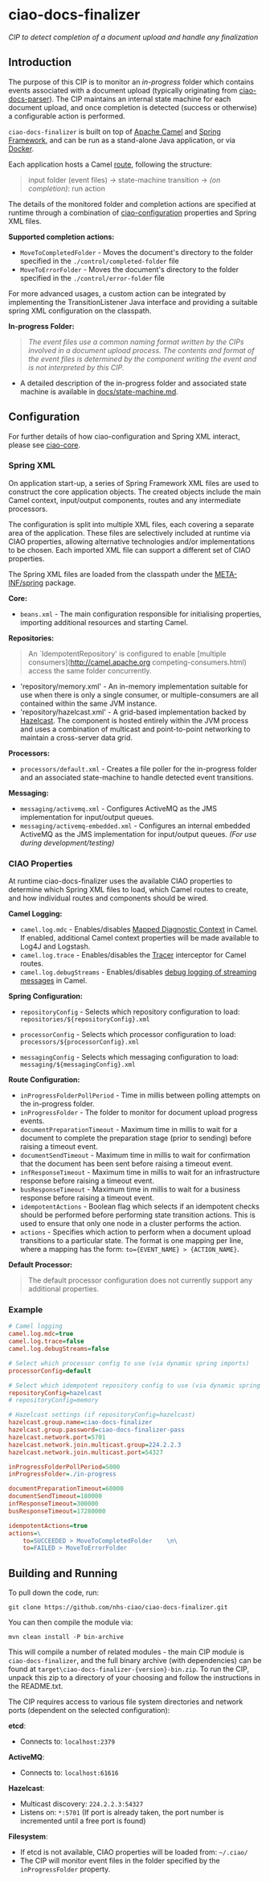 # ciao-docs-finalizer

*CIP to detect completion of a document upload and handle any finalization*

## Introduction

The purpose of this CIP is to monitor an *in-progress* folder which contains events associated with a document upload (typically originating from [ciao-docs-parser](https://github.com/nhs-ciao/ciao-docs-parser)). The CIP maintains an internal state machine for each document upload, and once completion is detected (success or otherwise) a configurable action is performed.

`ciao-docs-finalizer` is built on top of [Apache Camel](http://camel.apache.org/) and [Spring Framework](http://projects.spring.io/spring-framework/), and can be run as a stand-alone Java application, or via [Docker](https://www.docker.com/).

Each application hosts a Camel [route](http://camel.apache.org/routes.html), following the structure:

> input folder (event files) -\> state-machine transition -\> *(on completion)*: run action

The details of the monitored folder and completion actions are specified at runtime through a combination of [ciao-configuration](https://github.com/nhs-ciao/ciao-utils) properties and Spring XML files.

**Supported completion actions:**
-	`MoveToCompletedFolder` - Moves the document's directory to the folder specified in the `./control/completed-folder` file
-	`MoveToErrorFolder` - Moves the document's directory to the folder specified in the `./control/error-folder` file

For more advanced usages, a custom action can be integrated by implementing the TransitionListener Java interface and providing a suitable spring XML configuration on the classpath.

**In-progress Folder:**
>	*The event files use a common naming format written by the CIPs involved in a document upload process. The contents and format of the event files is determined by the component writing the event and is not interpreted by this CIP.*

-	A detailed description of the in-progress folder and associated state machine is available in [docs/state-machine.md](docs/state-machine.md).

Configuration
-------------

For further details of how ciao-configuration and Spring XML interact, please see [ciao-core](https://github.com/nhs-ciao/ciao-core).

### Spring XML

On application start-up, a series of Spring Framework XML files are used to construct the core application objects. The created objects include the main Camel context, input/output components, routes and any intermediate processors.

The configuration is split into multiple XML files, each covering a separate area of the application. These files are selectively included at runtime via CIAO properties, allowing alternative technologies and/or implementations to be chosen. Each imported XML file can support a different set of CIAO properties.

The Spring XML files are loaded from the classpath under the [META-INF/spring](./src/main/resources/META-INF/spring) package.

**Core:**

-   `beans.xml` - The main configuration responsible for initialising properties, importing additional resources and starting Camel.

**Repositories:**

> An `IdempotentRepository' is configured to enable [multiple consumers](http://camel.apache.org competing-consumers.html) access the same folder concurrently.

- 'repository/memory.xml' - An in-memory implementation suitable for use when there is only a single consumer, or multiple-consumers are all contained within the same JVM instance.
- 'repository/hazelcast.xml' - A grid-based implementation backed by [Hazelcast](http://camel.apache.org/hazelcast-component.html). The component is hosted entirely within the JVM process and uses a combination of multicast and point-to-point networking to maintain a cross-server data grid.

**Processors:**

-   `processors/default.xml` - Creates a file poller for the in-progress folder and an associated state-machine to handle detected event transitions.

**Messaging:**

-   `messaging/activemq.xml` - Configures ActiveMQ as the JMS implementation for input/output queues.
-   `messaging/activemq-embedded.xml` - Configures an internal embedded ActiveMQ as the JMS implementation for input/output queues. *(For use during development/testing)*

### CIAO Properties

At runtime ciao-docs-finalizer uses the available CIAO properties to determine which Spring XML files to load, which Camel routes to create, and how individual routes and components should be wired.

**Camel Logging:**

-	`camel.log.mdc` - Enables/disables [Mapped Diagnostic Context](http://camel.apache.org/mdc-logging.html) in Camel. If enabled, additional Camel context properties will be made available to Log4J and Logstash. 
-	`camel.log.trace` - Enables/disables the [Tracer](http://camel.apache.org/tracer.html) interceptor for Camel routes.
-	`camel.log.debugStreams` - Enables/disables [debug logging of streaming messages](http://camel.apache.org/how-do-i-enable-streams-when-debug-logging-messages-in-camel.html) in Camel.

**Spring Configuration:**

-   `repositoryConfig` - Selects which repository configuration to load:
	`repositories/${repositoryConfig}.xml`

-   `processorConfig` - Selects which processor configuration to load:
    `processors/${processorConfig}.xml`

-   `messagingConfig` - Selects which messaging configuration to load:
    `messaging/${messagingConfig}.xml`

**Route Configuration:**
-   `inProgressFolderPollPeriod` - Time in millis between polling attempts on the in-progress folder.
-   `inProgressFolder` - The folder to monitor for document upload progress events.
-   `documentPreparationTimeout` - Maximum time in millis to wait for a document to complete the preparation stage (prior to sending) before raising a timeout event.
-   `documentSendTimeout` - Maximum time in millis to wait for confirmation  that the document has been sent before raising a timeout event.
-   `infResponseTimeout` - Maximum time in millis to wait for an infrastructure response before raising a timeout event.
-   `busResponseTimeout` - Maximum time in millis to wait for a business response before raising a timeout event.
-   `idempotentActions` - Boolean flag which selects if an idempotent checks should be performed before performing state transition actions. This is used to ensure that only one node in a cluster performs the action.
-   `actions` - Specifies which action to perform when a document upload transitions to a particular state. The format is one mapping per line, where a mapping has the form: `to={EVENT_NAME} > {ACTION_NAME}`.

**Default Processor​:**

>   The default processor configuration does not currently support any additional properties.

### Example
```INI
# Camel logging
camel.log.mdc=true
camel.log.trace=false
camel.log.debugStreams=false

# Select which processor config to use (via dynamic spring imports)
processorConfig=default

# Select which idempotent repository config to use (via dynamic spring imports)
repositoryConfig=hazelcast
# repositoryConfig=memory

# Hazelcast settings (if repositoryConfig=hazelcast)
hazelcast.group.name=ciao-docs-finalizer
hazelcast.group.password=ciao-docs-finalizer-pass
hazelcast.network.port=5701
hazelcast.network.join.multicast.group=224.2.2.3
hazelcast.network.join.multicast.port=54327

inProgressFolderPollPeriod=5000
inProgressFolder=./in-progress

documentPreparationTimeout=60000
documentSendTimeout=180000
infResponseTimeout=300000
busResponseTimeout=17280000

idempotentActions=true
actions=\
	to=SUCCEEDED > MoveToCompletedFolder	\n\
	to=FAILED > MoveToErrorFolder
```

Building and Running
--------------------

To pull down the code, run:

	git clone https://github.com/nhs-ciao/ciao-docs-finalizer.git
	
You can then compile the module via:

	mvn clean install -P bin-archive

This will compile a number of related modules - the main CIP module is `ciao-docs-finalizer`, and the full binary archive (with dependencies) can be found at `target\ciao-docs-finalizer-{version}-bin.zip`. To run the CIP, unpack this zip to a directory of your choosing and follow the instructions in the README.txt.

The CIP requires access to various file system directories and network ports (dependent on the selected configuration):

**etcd**:
 -  Connects to: `localhost:2379`

**ActiveMQ**:
 -  Connects to: `localhost:61616`

**Hazelcast**:
 -  Multicast discovery: `224.2.2.3:54327`
 -  Listens on: `*:5701` (If port is already taken, the port number is incremented until a free port is found)

**Filesystem**:
 -  If etcd is not available, CIAO properties will be loaded from: `~/.ciao/`
 -	The CIP will monitor event files in the folder specified by the `inProgressFolder` property.
